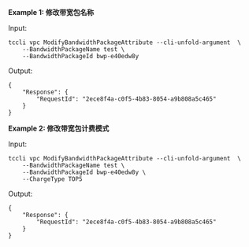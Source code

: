 **Example 1: 修改带宽包名称**



Input: 

```
tccli vpc ModifyBandwidthPackageAttribute --cli-unfold-argument  \
    --BandwidthPackageName test \
    --BandwidthPackageId bwp-e40edw8y
```

Output: 
```
{
    "Response": {
        "RequestId": "2ece8f4a-c0f5-4b83-8054-a9b808a5c465"
    }
}
```

**Example 2: 修改带宽包计费模式**



Input: 

```
tccli vpc ModifyBandwidthPackageAttribute --cli-unfold-argument  \
    --BandwidthPackageName test \
    --BandwidthPackageId bwp-e40edw8y \
    --ChargeType TOP5
```

Output: 
```
{
    "Response": {
        "RequestId": "2ece8f4a-c0f5-4b83-8054-a9b808a5c465"
    }
}
```

